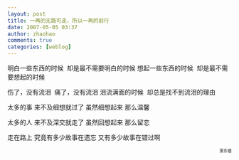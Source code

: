 ```yaml
---
layout: post
title: 一再的无路可走，所以一再的前行
date: 2007-05-05 03:37
author: zhaohao
comments: true
categories: [weblog]
---
```

明白一些东西的时候  却是最不需要明白的时候
想起一些东西的时候  却是最不需要想起的时候

伤了，没有流泪  痛了，没有流泪
泪流满面的时候  却总是找不到流泪的理由

太多的事 来不及细想就过了 虽然细想起来
那么温馨

太多的人 来不及深交就走了 虽然回想起来
那么留恋

走在路上
究竟有多少故事在遗忘 又有多少故事在错过啊

<div align="right"><span style="font-size: xx-small;">萧东楼</span></div>
